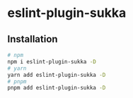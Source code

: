 # eslint-plugin-sukka

## Installation

```bash
# npm
npm i eslint-plugin-sukka -D
# yarn
yarn add eslint-plugin-sukka -D
# pnpm
pnpm add eslint-plugin-sukka -D
```
